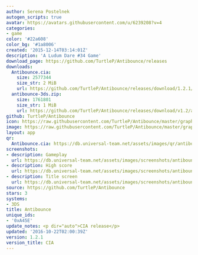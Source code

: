 ```yaml
---
author: Serena Postelnek
autogen_scripts: true
avatar: https://avatars.githubusercontent.com/u/6239208?v=4
categories:
- game
color: '#22a608'
color_bg: '#1a8006'
created: '2015-12-14T03:14:01Z'
description: 'A Ludum Dare #34 Game'
download_page: https://github.com/TurtleP/Antibounce/releases
downloads:
  Antibounce.cia:
    size: 2577344
    size_str: 2 MiB
    url: https://github.com/TurtleP/Antibounce/releases/download/1.2.1/Antibounce.cia
  antibounce-3ds.zip:
    size: 1761801
    size_str: 1 MiB
    url: https://github.com/TurtleP/Antibounce/releases/download/v1.2/antibounce-3ds.zip
github: TurtleP/Antibounce
icon: https://raw.githubusercontent.com/TurtleP/Antibounce/master/graphics/icon.png
image: https://raw.githubusercontent.com/TurtleP/Antibounce/master/graphics/title.png
layout: app
qr:
  Antibounce.cia: https://db.universal-team.net/assets/images/qr/antibounce-cia.png
screenshots:
- description: Gameplay
  url: https://db.universal-team.net/assets/images/screenshots/antibounce/gameplay.png
- description: High score
  url: https://db.universal-team.net/assets/images/screenshots/antibounce/high-score.png
- description: Title screen
  url: https://db.universal-team.net/assets/images/screenshots/antibounce/title-screen.png
source: https://github.com/TurtleP/Antibounce
stars: 3
systems:
- 3DS
title: Antibounce
unique_ids:
- '0xA45E'
update_notes: <p dir="auto">CIA release</p>
updated: '2016-10-22T02:00:39Z'
version: 1.2.1
version_title: CIA
---
```

